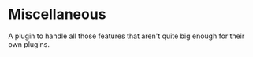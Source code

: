 # Miscellaneous
A plugin to handle all those features that aren't quite big enough for their own plugins.
